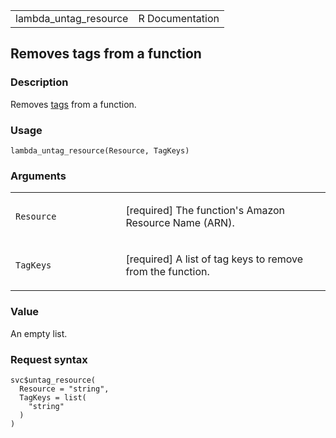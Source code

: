 <table style="width: 100%;">
<tbody>
<tr class="odd">
<td>lambda_untag_resource</td>
<td style="text-align: right;">R Documentation</td>
</tr>
</tbody>
</table>

## Removes tags from a function

### Description

Removes
[tags](https://docs.aws.amazon.com/lambda/latest/dg/configuration-tags.html)
from a function.

### Usage

    lambda_untag_resource(Resource, TagKeys)

### Arguments

<table>
<colgroup>
<col style="width: 35%" />
<col style="width: 65%" />
</colgroup>
<tbody>
<tr class="odd">
<td><code id="lambda_untag_resource_:_Resource">Resource</code></td>
<td><p>[required] The function's Amazon Resource Name (ARN).</p></td>
</tr>
<tr class="even">
<td><code id="lambda_untag_resource_:_TagKeys">TagKeys</code></td>
<td><p>[required] A list of tag keys to remove from the
function.</p></td>
</tr>
</tbody>
</table>

### Value

An empty list.

### Request syntax

    svc$untag_resource(
      Resource = "string",
      TagKeys = list(
        "string"
      )
    )
